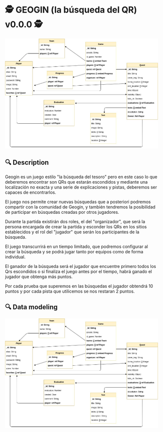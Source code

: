 # 🕵️ GEOGIN (la búsqueda del QR) v0.0.0 🕵️

![](./geogin-doc/images/data-model.jpg?s=200)

## 🔍 Description

Geogin es un juego estilo "la búsqueda del tesoro" pero en este caso lo que deberemos encontrar
son QRs que estarán escondidos y mediante una localización no exacta y una serie de explicaciones y pistas, deberemos ser capaces de encontrarlos.

El juego nos permite crear nuevas búsquedas que a posteriori podremos compartir con la comunidad de Geogin, y también tendremos la posibilidad de participar en búsquedas creadas por otros jugadores.

Durante la partida existirán dos roles, el del "organizador", que será la persona encargada de crear la partida y esconder los QRs en los sitios establecidos y el rol del "jugador" que serán los participantes de la búsqueda.

El juego transcurrirá en un tiempo limitado, que podremos configurar al crear la búsqueda y se podrá jugar tanto por equipos como de forma individual.

El ganador de la búsqueda será el jugador que encuentre primero todos los Qrs escondidos o si finaliza el juego antes por el tiempo, habrá ganado el jugador que obtenga más puntos.

Por cada prueba que superemos en las búsquedas el jugador obtendrá 10 puntos y por cada pista que utilicemos se nos restaran 2 puntos.

## 🔍 Data modeling

![](./geogin-doc/images/data-model.jpg)
